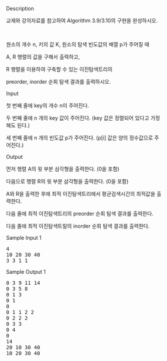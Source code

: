 <div class="ivu-card-body" style="padding: 40px;">  <div class="panel-body"> <div data-v-6e5e6c6e="" id="problem-content" class="markdown-body"><p data-v-6e5e6c6e="" class="title">Description</p> <p data-v-6e5e6c6e="" class="content"><p>교재와 강의자료를 참고하여 Algorithm 3.9/3.10의 구현을 완성하시오.</p><p><br></p><p>원소의 개수 n, 키의 값 K, 원소의 탐색 빈도값의 배열 p가 주어질 때</p><p>A, R 행렬의 값을 구해서 출력하고,</p><p>R 행렬을 이용하여 구축할 수 있는 이진탐색트리의</p><p>preorder, inorder 순회 탐색 결과를 출력하시오.</p></p> <p data-v-6e5e6c6e="" class="title">Input <!----></p> <p data-v-6e5e6c6e="" class="content"><p>첫 번째 줄에 key의 개수 n이 주어진다.</p><p>두 번째 줄에 n 개의 key 값이 주어진다. (key 값은 정렬되어 있다고 가정해도 된다.)</p><p>세 번째 줄에 n 개의 빈도값 p가 주어진다. (p[i] 값은 양의 정수값으로 주어진다.)</p></p> <p data-v-6e5e6c6e="" class="title">Output <!----></p> <p data-v-6e5e6c6e="" class="content"><p>먼저 행렬 A의 윗 부분 삼각형을 출력한다. (0을 포함)</p><p>다음으로 행렬 R의 윗 부분 삼각형을 출력한다. (0을 포함)</p><p>A와 R을 출력한 후에 최적 이진탐색트리에서 평균검색시간의 최적값을 출력한다.</p><p>다음 줄에 최적 이진탐색트리의 preorder 순회 탐색 결과를 출력한다.</p><p>다음 줄에 최적 이진탐색트릴의 inorder 순회 탐색 결과를 출력한다.</p></p>  <div data-v-6e5e6c6e=""><div data-v-6e5e6c6e="" class="flex-container sample"><div data-v-6e5e6c6e="" class="sample-input"><p data-v-6e5e6c6e="" class="title">Sample Input 1
                <a data-v-6e5e6c6e="" class="copy"><i data-v-6e5e6c6e="" class="ivu-icon ivu-icon-clipboard"></i></a></p> <pre data-v-6e5e6c6e="">4
10 20 30 40
3 3 1 1</pre></div> <div data-v-6e5e6c6e="" class="sample-output"><p data-v-6e5e6c6e="" class="title">Sample Output 1</p> <pre data-v-6e5e6c6e="">0 3 9 11 14
0 3 5 8
0 1 3
0 1
0
0 1 1 2 2
0 2 2 2
0 3 3
0 4
0
14
20 10 30 40
10 20 30 40</pre></div></div></div> <!----> <!----></div></div></div>
